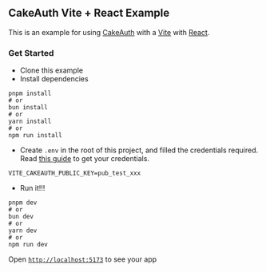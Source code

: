 ## CakeAuth Vite + React Example

This is an example for using [CakeAuth](https://cakeauth.com) with a [Vite](https://vite.dev/) with [React](https://react.dev/).

### Get Started

- Clone this example
- Install dependencies

```
pnpm install
# or
bun install
# or
yarn install
# or
npm run install

```

- Create `.env` in the root of this project, and filled the credentials required. Read [this guide](https://docs.cakeauth.com/todo) to get your credentials.

```
VITE_CAKEAUTH_PUBLIC_KEY=pub_test_xxx
```

- Run it!!!

```
pnpm dev
# or
bun dev
# or
yarn dev
# or
npm run dev
```

Open [`http://localhost:5173`](http://localhost:5173) to see your app
